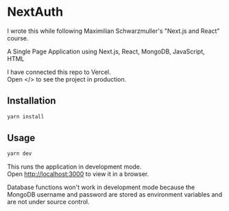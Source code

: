 # NextAuth

I wrote this while following Maximilian Schwarzmuller's "Next.js and React" course.

A Single Page Application using Next.js, React, MongoDB, JavaScript, HTML

I have connected this repo to Vercel.  
Open </> to see the project in production.

## Installation

```sh
yarn install
```

## Usage

```sh
yarn dev
```

This runs the application in development mode.  
Open [http://localhost:3000](http://localhost:3000) to view it in a browser.

Database functions won't work in development mode because the MongoDB username and password are stored as environment variables and are not under source control.
